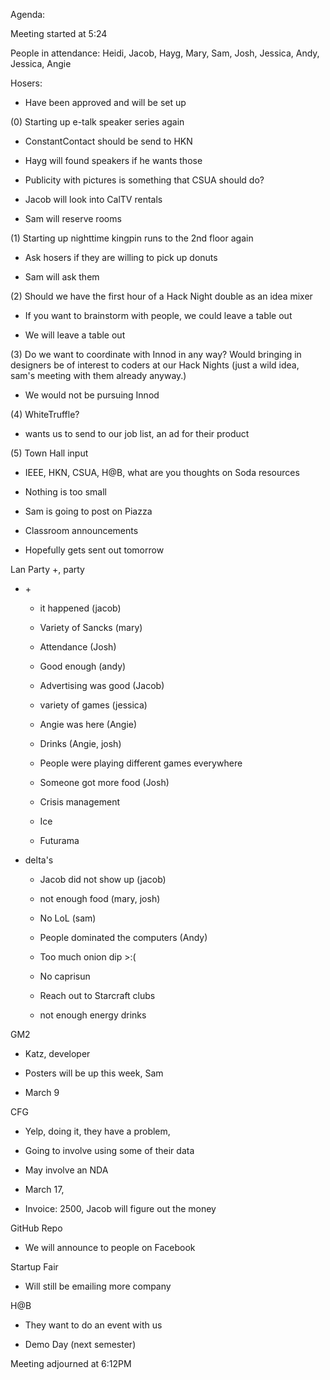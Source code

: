 Agenda:

Meeting started at 5:24

People in attendance: Heidi, Jacob, Hayg, Mary, Sam, Josh, Jessica,
Andy, Jessica, Angie

Hosers:

-   Have been approved and will be set up

\(0) Starting up e-talk speaker series again

-   ConstantContact should be send to HKN

-   Hayg will found speakers if he wants those

-   Publicity with pictures is something that CSUA should do?

-   Jacob will look into CalTV rentals

-   Sam will reserve rooms

\(1) Starting up nighttime kingpin runs to the 2nd floor again

-   Ask hosers if they are willing to pick up donuts

-   Sam will ask them

\(2) Should we have the first hour of a Hack Night double as an idea
mixer

-   If you want to brainstorm with people, we could leave a table out

-   We will leave a table out

\(3) Do we want to coordinate with Innod in any way? Would bringing in
designers be of interest to coders at our Hack Nights (just a wild idea,
sam's meeting with them already anyway.)

-   We would not be pursuing Innod

\(4) WhiteTruffle?

-   wants us to send to our job list, an ad for their product

\(5) Town Hall input

-   IEEE, HKN, CSUA, H\@B, what are you thoughts on Soda resources

-   Nothing is too small

-   Sam is going to post on Piazza

-   Classroom announcements

-   Hopefully gets sent out tomorrow

Lan Party +, party

-   \+

    -   it happened (jacob)

    -   Variety of Sancks (mary)

    -   Attendance (Josh)

    -   Good enough (andy)

    -   Advertising was good (Jacob)

    -   variety of games (jessica)

    -   Angie was here (Angie)

    -   Drinks (Angie, josh)

    -   People were playing different games everywhere

    -   Someone got more food (Josh)

    -   Crisis management

    -   Ice

    -   Futurama

-   delta's

    -   Jacob did not show up (jacob)

    -   not enough food (mary, josh)

    -   No LoL (sam)

    -   People dominated the computers (Andy)

    -   Too much onion dip \>:(

    -   No caprisun

    -   Reach out to Starcraft clubs

    -   not enough energy drinks

GM2

-   Katz, developer

-   Posters will be up this week, Sam

-   March 9

CFG

-   Yelp, doing it, they have a problem,

-   Going to involve using some of their data

-   May involve an NDA

-   March 17,

-   Invoice: 2500, Jacob will figure out the money

GitHub Repo

-   We will announce to people on Facebook

Startup Fair

-   Will still be emailing more company

H\@B

-   They want to do an event with us

-   Demo Day (next semester)

Meeting adjourned at 6:12PM
